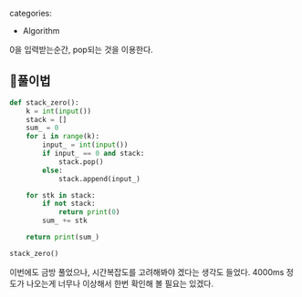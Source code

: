 categories:
  - Algorithm

0을 입력받는순간, pop되는 것을 이용한다.

## 🍳풀이법
```python
def stack_zero():
    k = int(input())
    stack = []
    sum_ = 0
    for i in range(k):
        input_ = int(input())
        if input_ == 0 and stack:
            stack.pop()
        else:
            stack.append(input_)

    for stk in stack:
        if not stack:
            return print(0)
        sum_ += stk

    return print(sum_)

stack_zero()
```
이번에도 금방 풀었으나, 시간복잡도를 고려해봐야 겠다는 생각도 들었다.
4000ms 정도가 나오는게 너무나 이상해서 한번 확인해 볼 필요는 있겠다.